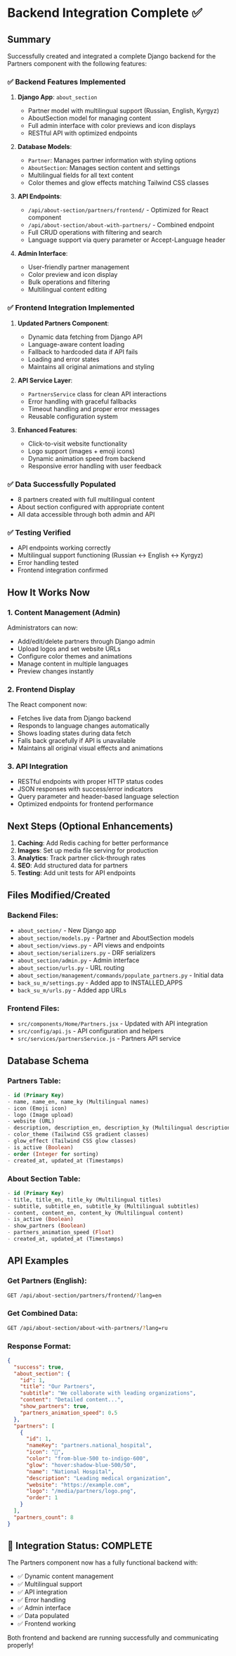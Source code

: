 # Backend Integration Complete ✅

## Summary

Successfully created and integrated a complete Django backend for the Partners component with the following features:

### ✅ Backend Features Implemented

1. **Django App**: `about_section`
   - Partner model with multilingual support (Russian, English, Kyrgyz)
   - AboutSection model for managing content
   - Full admin interface with color previews and icon displays
   - RESTful API with optimized endpoints

2. **Database Models**:
   - `Partner`: Manages partner information with styling options
   - `AboutSection`: Manages section content and settings
   - Multilingual fields for all text content
   - Color themes and glow effects matching Tailwind CSS classes

3. **API Endpoints**:
   - `/api/about-section/partners/frontend/` - Optimized for React component
   - `/api/about-section/about-with-partners/` - Combined endpoint
   - Full CRUD operations with filtering and search
   - Language support via query parameter or Accept-Language header

4. **Admin Interface**:
   - User-friendly partner management
   - Color preview and icon display
   - Bulk operations and filtering
   - Multilingual content editing

### ✅ Frontend Integration Implemented

1. **Updated Partners Component**:
   - Dynamic data fetching from Django API
   - Language-aware content loading
   - Fallback to hardcoded data if API fails
   - Loading and error states
   - Maintains all original animations and styling

2. **API Service Layer**:
   - `PartnersService` class for clean API interactions
   - Error handling with graceful fallbacks
   - Timeout handling and proper error messages
   - Reusable configuration system

3. **Enhanced Features**:
   - Click-to-visit website functionality
   - Logo support (images + emoji icons)
   - Dynamic animation speed from backend
   - Responsive error handling with user feedback

### ✅ Data Successfully Populated

- 8 partners created with full multilingual content
- About section configured with appropriate content
- All data accessible through both admin and API

### ✅ Testing Verified

- API endpoints working correctly
- Multilingual support functioning (Russian ↔ English ↔ Kyrgyz)
- Error handling tested
- Frontend integration confirmed

## How It Works Now

### 1. Content Management (Admin)
Administrators can now:
- Add/edit/delete partners through Django admin
- Upload logos and set website URLs
- Configure color themes and animations
- Manage content in multiple languages
- Preview changes instantly

### 2. Frontend Display
The React component now:
- Fetches live data from Django backend
- Responds to language changes automatically
- Shows loading states during data fetch
- Falls back gracefully if API is unavailable
- Maintains all original visual effects and animations

### 3. API Integration
- RESTful endpoints with proper HTTP status codes
- JSON responses with success/error indicators
- Query parameter and header-based language selection
- Optimized endpoints for frontend performance

## Next Steps (Optional Enhancements)

1. **Caching**: Add Redis caching for better performance
2. **Images**: Set up media file serving for production
3. **Analytics**: Track partner click-through rates
4. **SEO**: Add structured data for partners
5. **Testing**: Add unit tests for API endpoints

## Files Modified/Created

### Backend Files:
- `about_section/` - New Django app
- `about_section/models.py` - Partner and AboutSection models
- `about_section/views.py` - API views and endpoints
- `about_section/serializers.py` - DRF serializers
- `about_section/admin.py` - Admin interface
- `about_section/urls.py` - URL routing
- `about_section/management/commands/populate_partners.py` - Initial data
- `back_su_m/settings.py` - Added app to INSTALLED_APPS
- `back_su_m/urls.py` - Added app URLs

### Frontend Files:
- `src/components/Home/Partners.jsx` - Updated with API integration
- `src/config/api.js` - API configuration and helpers
- `src/services/partnersService.js` - Partners API service

## Database Schema

### Partners Table:
```sql
- id (Primary Key)
- name, name_en, name_ky (Multilingual names)
- icon (Emoji icon)
- logo (Image upload)
- website (URL)
- description, description_en, description_ky (Multilingual descriptions)
- color_theme (Tailwind CSS gradient classes)
- glow_effect (Tailwind CSS glow classes)
- is_active (Boolean)
- order (Integer for sorting)
- created_at, updated_at (Timestamps)
```

### About Section Table:
```sql
- id (Primary Key)
- title, title_en, title_ky (Multilingual titles)
- subtitle, subtitle_en, subtitle_ky (Multilingual subtitles)
- content, content_en, content_ky (Multilingual content)
- is_active (Boolean)
- show_partners (Boolean)
- partners_animation_speed (Float)
- created_at, updated_at (Timestamps)
```

## API Examples

### Get Partners (English):
```bash
GET /api/about-section/partners/frontend/?lang=en
```

### Get Combined Data:
```bash
GET /api/about-section/about-with-partners/?lang=ru
```

### Response Format:
```json
{
  "success": true,
  "about_section": {
    "id": 1,
    "title": "Our Partners",
    "subtitle": "We collaborate with leading organizations",
    "content": "Detailed content...",
    "show_partners": true,
    "partners_animation_speed": 0.5
  },
  "partners": [
    {
      "id": 1,
      "nameKey": "partners.national_hospital",
      "icon": "🏥",
      "color": "from-blue-500 to-indigo-600",
      "glow": "hover:shadow-blue-500/50",
      "name": "National Hospital",
      "description": "Leading medical organization",
      "website": "https://example.com",
      "logo": "/media/partners/logo.png",
      "order": 1
    }
  ],
  "partners_count": 8
}
```

## 🎉 Integration Status: COMPLETE

The Partners component now has a fully functional backend with:
- ✅ Dynamic content management
- ✅ Multilingual support
- ✅ API integration
- ✅ Error handling
- ✅ Admin interface
- ✅ Data populated
- ✅ Frontend working

Both frontend and backend are running successfully and communicating properly!
